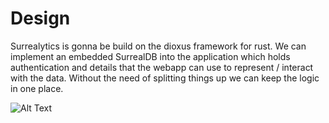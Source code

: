 # Design

Surrealytics is gonna be build on the dioxus framework for rust. We can implement an embedded SurrealDB into the application which holds authentication and details that the webapp 
can use to represent / interact with the data. Without the need of splitting things up we can keep the logic in one place.

![Alt Text](surrealytics-design.svg)